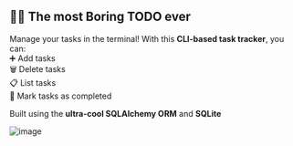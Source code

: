 ## ✍🏻 The most Boring TODO ever

Manage your tasks in the terminal!
With this **CLI-based task tracker**, you can:  
➕ Add tasks  
🗑️ Delete tasks  
📋 List tasks  
🎯 Mark tasks as completed  

Built using the **ultra-cool SQLAlchemy ORM** and **SQLite**

![image](https://github.com/user-attachments/assets/b87b4851-93d2-44de-9e04-0412b24e8cad)
